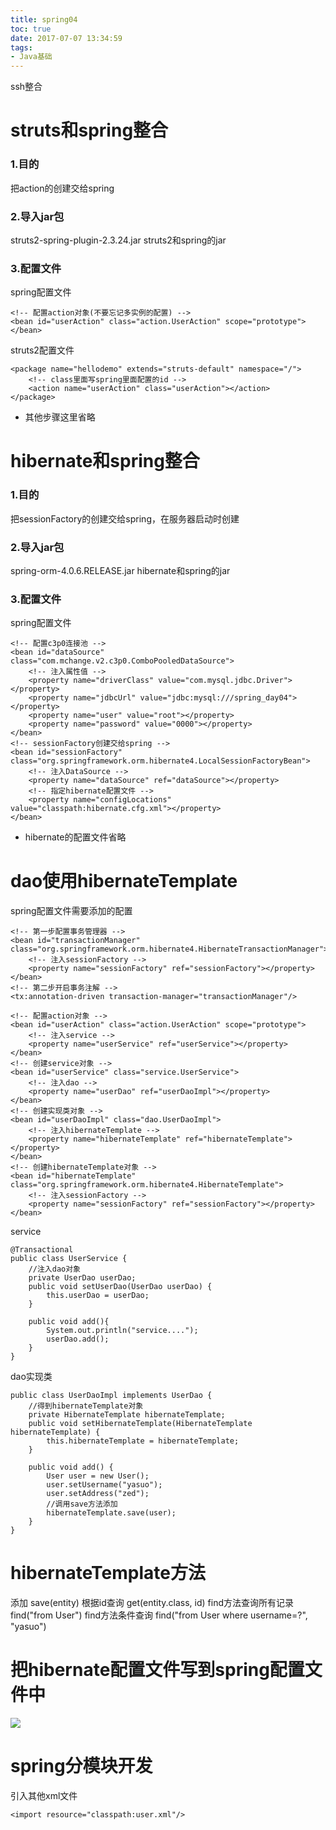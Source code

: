 ```yaml
---
title: spring04
toc: true
date: 2017-07-07 13:34:59
tags:
- Java基础
---
```

ssh整合
<!--more-->
# struts和spring整合
### 1.目的
把action的创建交给spring
### 2.导入jar包
struts2-spring-plugin-2.3.24.jar
struts2和spring的jar
### 3.配置文件
spring配置文件
```
<!-- 配置action对象(不要忘记多实例的配置) -->
<bean id="userAction" class="action.UserAction" scope="prototype"></bean>
```
struts2配置文件
```
<package name="hellodemo" extends="struts-default" namespace="/">
	<!-- class里面写spring里面配置的id -->
	<action name="userAction" class="userAction"></action>
</package>
```
* 其他步骤这里省略
# hibernate和spring整合
### 1.目的
把sessionFactory的创建交给spring，在服务器启动时创建
### 2.导入jar包
spring-orm-4.0.6.RELEASE.jar
hibernate和spring的jar
### 3.配置文件
spring配置文件
```
<!-- 配置c3p0连接池 -->
<bean id="dataSource" class="com.mchange.v2.c3p0.ComboPooledDataSource">
	<!-- 注入属性值 -->
	<property name="driverClass" value="com.mysql.jdbc.Driver"></property>
	<property name="jdbcUrl" value="jdbc:mysql:///spring_day04"></property>
	<property name="user" value="root"></property>
	<property name="password" value="0000"></property>
</bean>
<!-- sessionFactory创建交给spring -->
<bean id="sessionFactory" class="org.springframework.orm.hibernate4.LocalSessionFactoryBean">
	<!-- 注入DataSource -->
	<property name="dataSource" ref="dataSource"></property>
	<!-- 指定hibernate配置文件 -->
	<property name="configLocations" value="classpath:hibernate.cfg.xml"></property>
</bean>
```
* hibernate的配置文件省略
# dao使用hibernateTemplate
spring配置文件需要添加的配置
```
<!-- 第一步配置事务管理器 -->
<bean id="transactionManager" class="org.springframework.orm.hibernate4.HibernateTransactionManager">
	<!-- 注入sessionFactory -->
	<property name="sessionFactory" ref="sessionFactory"></property>
</bean>
<!-- 第二步开启事务注解 -->
<tx:annotation-driven transaction-manager="transactionManager"/>
 
<!-- 配置action对象 -->
<bean id="userAction" class="action.UserAction" scope="prototype">
	<!-- 注入service -->
	<property name="userService" ref="userService"></property>
</bean>
<!-- 创建service对象 -->
<bean id="userService" class="service.UserService">
	<!-- 注入dao -->
	<property name="userDao" ref="userDaoImpl"></property>
</bean>
<!-- 创建实现类对象 -->
<bean id="userDaoImpl" class="dao.UserDaoImpl">
	<!-- 注入hibernateTemplate -->
	<property name="hibernateTemplate" ref="hibernateTemplate"></property>
</bean>
<!-- 创建hibernateTemplate对象 -->
<bean id="hibernateTemplate" class="org.springframework.orm.hibernate4.HibernateTemplate">
	<!-- 注入sessionFactory -->
	<property name="sessionFactory" ref="sessionFactory"></property>
</bean>
```
service
```
@Transactional
public class UserService {
	//注入dao对象
	private UserDao userDao;
	public void setUserDao(UserDao userDao) {
		this.userDao = userDao;
	}
	
	public void add(){
		System.out.println("service....");
		userDao.add();
	}
}
```
dao实现类
```
public class UserDaoImpl implements UserDao {
	//得到hibernateTemplate对象
	private HibernateTemplate hibernateTemplate;
	public void setHibernateTemplate(HibernateTemplate hibernateTemplate) {
		this.hibernateTemplate = hibernateTemplate;
	}

	public void add() {
		User user = new User();
		user.setUsername("yasuo");
		user.setAddress("zed");
		//调用save方法添加
		hibernateTemplate.save(user);
	}
}
```
# hibernateTemplate方法
添加
save(entity)
根据id查询
get(entity.class, id)
find方法查询所有记录
find("from User")
find方法条件查询
find("from User where username=?", "yasuo")
# 把hibernate配置文件写到spring配置文件中
![](http://wx2.sinaimg.cn/large/005P8ayVgy1fhemlp792bj30hj082dif.jpg)
# spring分模块开发
引入其他xml文件
```
<import resource="classpath:user.xml"/>
```
